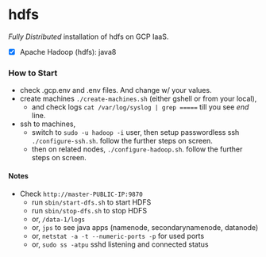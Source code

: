 # hdfs

*Fully Distributed* installation of hdfs on GCP IaaS.

- [x] Apache Hadoop (hdfs): java8


### How to Start

- check .gcp.env and .env files. And change w/ your values.
- create machines `./create-machines.sh` (either gshell or from your local), 
    - and check logs `cat /var/log/syslog | grep =====` till you see _end_ line.
- ssh to machines, 
    - switch to `sudo -u hadoop -i` user, then setup passwordless ssh `./configure-ssh.sh`. follow the further steps on screen.
    - then on related nodes, `./configure-hadoop.sh`. follow the further steps on screen.

#### Notes

- Check `http://master-PUBLIC-IP:9870`
    - run `sbin/start-dfs.sh` to start HDFS
    - run `sbin/stop-dfs.sh` to stop HDFS
    - or, `/data-1/logs`
    - or, `jps` to see java apps (namenode, secondarynamenode, datanode)
    - or, `netstat -a -t --numeric-ports -p` for used ports
    - or, `sudo ss -atpu` sshd listening and connected status
